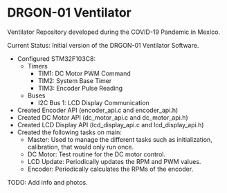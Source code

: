 # DRGON-01 Ventilator
Ventilator Repository developed during the COVID-19 Pandemic in Mexico.

Current Status:
Initial version of the DRGON-01 Ventilator Software.
- Configured STM32F103C8:
    - Timers
        - TIM1: DC Motor PWM Command
        - TIM2: System Base Timer
        - TIM3: Encoder Pulse Reading
    - Buses
        - I2C Bus 1: LCD Display Communication
- Created Encoder API (encoder_api.c and encoder_api.h)
- Created DC Motor API (dc_motor_api.c and dc_motor_api.h)
- Created LCD Display API (lcd_display_api.c and lcd_display_api.h)
- Created the following tasks on main:
    - Master: Used to manage the different tasks such as initialization, calibration, that would only run once.
    - DC Motor: Test routine for the DC motor control.
    - LCD Update: Periodically updates the RPM and PWM values.
    - Encoder: Periodically calculates the RPMs of the encoder.


TODO: Add info and photos.
